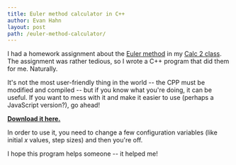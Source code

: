 ```yaml
---
title: Euler method calculator in C++
author: Evan Hahn
layout: post
path: /euler-method-calculator/
---
```


I had a homework assignment about the [Euler method](http://en.wikipedia.org/wiki/Euler_method) in my [Calc 2 class](http://www.math.lsa.umich.edu/courses/116/). The assignment was rather tedious, so I wrote a C++ program that did them for me. Naturally.

It's not the most user-friendly thing in the world -- the CPP must be modified and compiled -- but if you know what you're doing, it can be useful. If you want to mess with it and make it easier to use (perhaps a JavaScript version?), go ahead!

**[Download it here.](/wp-content/uploads/2011/02/euler_method_calulator.cpp)**

In order to use it, you need to change a few configuration variables (like initial _x_ values, step sizes) and then you're off.

I hope this program helps someone -- it helped me!
